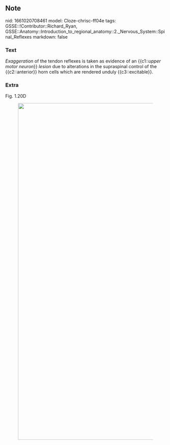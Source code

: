 ## Note
nid: 1661020708461
model: Cloze-chrisc-ff04e
tags: GSSE::!Contributor::Richard_Ryan, GSSE::Anatomy::Introduction_to_regional_anatomy::2._Nervous_System::Spinal_Reflexes
markdown: false

### Text
<div class='toggle'>
  <em>Exaggeration</em> of the tendon reflexes is taken as evidence
  of an {{c1::<em>upper motor neuron</em>}} <em>lesion</em> due to
  alterations in the supraspinal control of the {{c2::anterior}}
  horn cells which are rendered unduly {{c3::excitable}}.
</div>

### Extra
<p id="869033f0-1317-4ed5-9bbb-922d6639a926" class="">Fig. 1.20D
<figure id="db2850a4-75dc-4f85-90ef-a8798a00647b" class="image">
  <a href= 
  "Spinal%20Reflexes%205d1caaa0edb240739c1ef01d2b9a3e11/Untitled.png">
  <img style="width:1059px" src= 
  "19f3cdf39a3ca7c0301f650b53d7d673d23b46f4.png"></a>
</figure>
